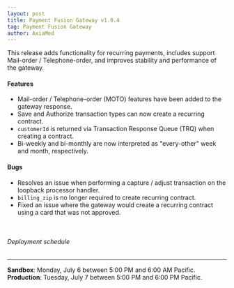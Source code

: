 ```yaml
---
layout: post
title: Payment Fusion Gateway v1.0.4
tag: Payment Fusion Gateway
author: AxiaMed
---
```


This release adds functionality for recurring payments, includes support Mail-order / Telephone-order, and improves stability and performance of the gateway. 

#### Features
* Mail-order / Telephone-order (MOTO) features have been added to the gateway response.
* Save and Authorize transaction types can now create a recurring contract.
* `customerId` is returned via Transaction Response Queue (TRQ) when creating a contract.
* Bi-weekly and bi-monthly are now interpreted as "every-other" week and month, respectively.

#### Bugs
* Resolves an issue when performing a capture / adjust transaction on the loopback processor handler.
* `billing_zip` is no longer required to create recurring contract.
* Fixed an issue where the gateway would create a recurring contract using a card that was not approved.

&nbsp;  
###### Deployment schedule
* * *
**Sandbox**: Monday, July 6 between 5:00 PM and 6:00 AM Pacific.
<br>
**Production**: Tuesday, July 7 between 5:00 PM and 6:00 PM Pacific.
